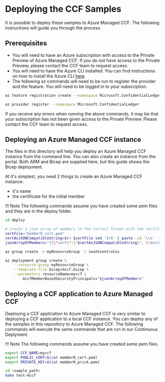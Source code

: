 # Deploying the CCF Samples

It is possible to deploy these samples to Azure Managed CCF. The following instructions will guide you through the process.

## Prerequisites

- You will need to have an Azure subscription with access to the Private Preview of Azure Managed CCF. If you do not have access to the Private Preview, please contact the CCF team to request access.
- You will need to have the Azure CLI installed. You can find instructions on how to install the Azure CLI [here](https://docs.microsoft.com/en-us/cli/azure/install-azure-cli).
- The following az commands will need to be run to register the provider and the feature. You will need to be logged in to your subscription.

```bash
az feature registration create --namespace Microsoft.ConfidentialLedger --name ManagedCCF

az provider register --namespace Microsoft.ConfidentialLedger
```

If you receive any errors when running the above commands, it may be that your subscription has not been given access to the Private Preview. Please contact the CCF team to request access.

## Deploying an Azure Managed CCF instance

The files in this directory will help you deploy an Azure Managed CCF instance from the command line. You can also create an instance from the portal. Both ARM and Bicep are supplied here, but this guide shows the Bicep deployment.

At it's simplest, you need 2 things to create an Azure Managed CCF instance:
- it's name
- the certificate for the initial member

!!! Note
    The following commands assume you have created some pem files and they are in the deploy folder.

```bash
cd deploy

# Create a json array of members in the correct format with the certificate
certFile="member0_cert.pem"
certAsJSONCompatibleString=$(< $certFile sed '$!G' | paste -sd '\\n' -)
jsonArrayOfMembers="[{\"cert\":\"$certAsJSONCompatibleString\", \"encryptionKey\":\"\"}]"

az group create -n myResourceGroup -l southcentralus

az deployment group create \
    --resource-group myResourceGroup \
    --template-file bicep/mccf.bicep \
    --parameters resourceName=myccf \
        mccfMemberBasedSecurityPrincipals="$jsonArrayOfMembers"
```

## Deploying a CCF application to Azure Managed CCF

Deploying a CCF application to Azure Managed CCF is very similar to deploying a CCF application to a local CCF instance. You can deploy any of the samples in this repository to Azure Managed CCF. The following commands will execute the same commands that are run in our Continuous Deplyment.

!!! Note
    The following commands assume you have created some pem files.

```bash
export CCF_NAME=myccf
export PUBLIC_CERT=$(cat member0_cert.pem)
export PRIVATE_KEY=$(cat member0_privk.pem)

cd <sample_path>
make test-mccf
```